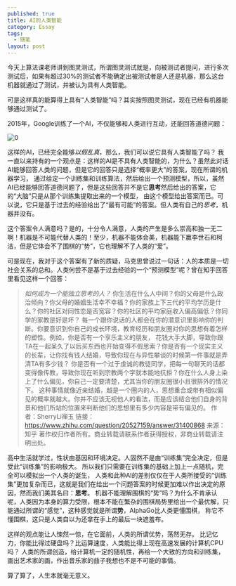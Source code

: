 ```yaml
---
published: true
title: AI的人类智能
category: Essay
tags: 
  - 随笔
layout: post
---
```


今天上算法课老师讲到图灵测试，所谓图灵测试就是，向被测试者提问，进行多次测试后，如果有超过30%的测试者不能确定出被测试者是人还是机器，那么这台机器就通过了测试，并被认为具有人类智能。

可是这样真的能算得上具有“人类智能”吗？其实按照图灵测试，现在已经有机器能够通过测试了。

2015年，Google训练了一个AI，不仅能够和人类进行互动，还能回答道德问题：

![0](https://raw.githubusercontent.com/Logos23333/Logos23333.github.io/master/_posts/image/ai&human/0.png)

这样的AI，已经完全能够*以假乱真*，那么，我们可以说它具有人类智能了吗？
我一直以来持有的一个观点是：这样的AI是不具有人类智能的，为什么？虽然此对话AI能够回答人类的问题，但是它的回答只是选择“概率更大”的答案，现在所谓的机器学习，
通过给定一个训练集和训练算法，然后给出一个预测模型，所以，虽然AI已经能够回答道德问题了，但是这些回答并不是它**思考**然后给出的答案，它的“大脑”只是从那个训练集提取出来的一个模型，
由这个模型给出答案而已。可以说，它只是基于过去的经验给出了“最有可能”的答案。但人类有自己的*思考*，机器并没有。

这个答案令人满意吗？是的，十分令人满意，人类的产生是多么崇高和独一无二啊！机器是不可能代替人类的！至少，机器不能体会美，机器能下赢李世石和柯洁，但是它体会不了围棋的“势”，它也理解不了人类的“爱”。

可是现在，我对于这个答案有了新的质疑，马克思曾说过一句话：人的本质是一切社会关系的总和。人类何尝不是基于过去经验的一个“预测模型”呢？曾在知乎回答里看见这样一个回答：

>*如何成为一个能独立思考的人？*
你生活在什么人中间？你的父母是什么政治倾向？你父母的婚姻生活幸不幸福？你的家族上下三代的平均学历是什么？你的社区对同性恋是否宽容？你的社区的平均家庭收入偏高偏低？你同学的家教是好是坏？
每一个跟你说话的人都会在你的潜意识里影响你的判断。你要意识到你自己的成长环境，教育经历和朋友圈对你的思想有着怎样的塑性。例如，你是否有一个享乐主义的朋友，
花钱大手大脚，导致你跟TA在一起呆久了以后买东西也开始变得不假思索？你是否有一个现实主义的长辈，让你找有钱人结婚，导致你现在与异性攀谈的时候第一件事就是弄清TA有多少钱？
你是否有一个过于虔诚的教徒同学，把每一句聊天的话都变得像传教，导致你现在听到宗教两个字就本能地抗拒？你在什么人身上染上了什么偏见，你自己一定要清楚，尤其当你的朋友圈很小且很排外的情况下。
这种事情就像近亲结婚，越是一个圈内的人，思想重合或带有相似偏见的概率就越大。你并不应该无视他人的看法，而是应该结合他们自身的背景和他们所站的位置来判断他们的思想里有多少内容是带有偏见的。
作者：SherryLi禅玉
链接：https://www.zhihu.com/question/20527159/answer/31400868
来源：知乎
著作权归作者所有。商业转载请联系作者获得授权，非商业转载请注明出处。

高中生活就学过，性状由基因和环境决定。人固然不是由“训练集”完全决定，但是受此“训练集”的影响极大。
所以我们只需要在训练集的基础上加上一点随机，完全可以模拟出一个人类的诞生，
人类和此种AI的差别仅仅在于人类所接受的“训练集”更加复杂而已，这就是我们在给出一个问题答案的时候更加难以作出决定的原因，然而我们美其名曰：**思考**。
机器不能理解围棋的“势”吗？为什么不肯承认呢，人类因为本身的算力受限，根本不能在繁杂的围棋局势里给出一个最优解，只能通过所谓的“感觉”，这种感觉就是所谓**势**，AlphaGo比人类更懂围棋，
称它不懂围棋，这只是人类自以为还拿在手上的最后一块遮羞布。

这样的观点能让人悚然一惊，在它面前，人类的所谓优势，荡然无存。
比记忆力，你能比得过硬盘吗？比运算速度，人类能比得上现在高速发展的计算机CPU吗？
人类的所谓创造，给计算机一定的随机性，再给一个大致的方向和训练集，画出艺术家的画，作出音乐家的曲子我想也不是不可能的事情。

算了算了，人生本就毫无意义。